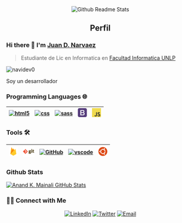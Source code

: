 <p align="center">
 <img width="100px" src="https://res.cloudinary.com/anuraghazra/image/upload/v1594908242/logo_ccswme.svg" align="center" alt="Github Readme Stats" />
 <h2 align="center">Perfil</h2>
</p>

### Hi there 👋 I'm [Juan D. Narvaez](https://www.linkedin.com/in/juan-david-narv%C3%A1ez-s-9ba764108/)
> Estudiante de Lic en Informatica en [Facultad Informatica UNLP](https://www.info.unlp.edu.ar/)


<img src="https://komarev.com/ghpvc/?username=navidev0" alt="navidev0" />

<div>
 <p>
 Soy un desarrollador 
</p>
</div>

### Programming Languages 🌐
| [<img src="https://www.flaticon.es/svg/vstatic/svg/226/226269.svg?token=exp=1618868214~hmac=4fcddbce31cfce3ec2ec7f485935cbdc" alt="html5" width="24">](https://developer.mozilla.org/es/docs/HTML/HTML5) | [<img src="https://cdn.worldvectorlogo.com/logos/css-3.svg" alt="css" width="24">](https://developer.mozilla.org/es/docs/Web/CSS)  | [<img src="https://cdn.worldvectorlogo.com/logos/sass-1.svg" alt="sass" width="30">](https://sass-lang.com/)  |  [<img src="https://raw.githubusercontent.com/github/explore/80688e429a7d4ef2fca1e82350fe8e3517d3494d/topics/bootstrap/bootstrap.png" alt="Bootstrap" width="24">](https://getbootstrap.com/) |  [<img src="https://raw.githubusercontent.com/github/explore/80688e429a7d4ef2fca1e82350fe8e3517d3494d/topics/javascript/javascript.png" alt="jQuery" width="24">](https://jquery.com/) 
|---|---|---|---|---|
 
### Tools 🛠️

| [<img src="https://raw.githubusercontent.com/github/explore/80688e429a7d4ef2fca1e82350fe8e3517d3494d/topics/firebase/firebase.png" alt="firebase" width="24">](https://firebase.google.com/) | [<img src="https://raw.githubusercontent.com/github/explore/80688e429a7d4ef2fca1e82350fe8e3517d3494d/topics/git/git.png" alt="Git" width="30">](https://git-scm.com/) | [<img src="https://cdn.worldvectorlogo.com/logos/github-1.svg" alt="GitHub" width="24">](https://git-scm.com/) | [<img src="https://upload.wikimedia.org/wikipedia/commons/thumb/2/2d/Visual_Studio_Code_1.18_icon.svg/1200px-Visual_Studio_Code_1.18_icon.svg.png" alt="vscode" width="24">](https://code.visualstudio.com/) | [<img src="https://raw.githubusercontent.com/github/explore/80688e429a7d4ef2fca1e82350fe8e3517d3494d/topics/ubuntu/ubuntu.png" alt="Ubuntu" width="24">](https://ubuntu.com/)  |
|---|---|---|---|---|

### Github Stats

[![Anand K. Mainali GitHub Stats](https://github-readme-stats.vercel.app/api?username=navidev0&show_icons=true&count_private=true)](https://github.com/navide0)

<h3> 🤝🏻 Connect with Me </h3>

<p align="center">
<a href="https://www.linkedin.com/in/juan-david-narv%C3%A1ez-s-9ba764108/" target="_blank"><img alt="LinkedIn" src="https://img.shields.io/badge/LinkedIn-@JuanDavid-blue?style=flat&logo=linkedin"></a>
<a href="https://twitter.com/naviDev0" target="_blank"><img alt="Twitter" src="https://img.shields.io/badge/twitter-@naviDev0-blue?style=flat&logo=Twitter"></a>
<a href="mailto:juand.ns07@gmail.com"><img alt="Email" src="https://img.shields.io/badge/Email-juand.ns07@gmail.com-blue?style=flat&logo=gmail"></a>
</p>

